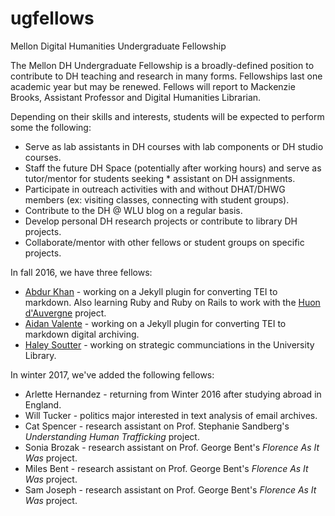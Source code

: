 # ugfellows
Mellon Digital Humanities Undergraduate Fellowship


The Mellon DH Undergraduate Fellowship is a broadly-defined position to contribute to DH teaching and research in many forms. Fellowships last one academic year but may be renewed. Fellows will report to Mackenzie Brooks, Assistant Professor and Digital Humanities Librarian. 

Depending on their skills and interests, students will be expected to perform some the following: 
* Serve as lab assistants in DH courses with lab components or DH studio courses. 
* Staff the future DH Space (potentially after working hours) and serve as tutor/mentor for students seeking * assistant on DH assignments. 
* Participate in outreach activities with and without DHAT/DHWG members (ex: visiting classes, connecting with student groups). 
* Contribute to the DH @ WLU blog on a regular basis. 
* Develop personal DH research projects or contribute to library DH projects. 
* Collaborate/mentor with other fellows or student groups on specific projects. 

In fall 2016, we have three fellows:

* [Abdur Khan](/khan/) - working on a Jekyll plugin for converting TEI to markdown. Also learning Ruby and Ruby on Rails to work with the [Huon d'Auvergne](huondauvergene.org) project.
* [Aidan Valente](/valente/) - working on a Jekyll plugin for converting TEI to markdown digital archiving.
* [Haley Soutter](/soutter/) - working on strategic communciations in the University Library.

In winter 2017, we've added the following fellows:
* Arlette Hernandez - returning from Winter 2016 after studying abroad in England.
* Will Tucker - politics major interested in text analysis of email archives. 
* Cat Spencer - research assistant on Prof. Stephanie Sandberg's *Understanding Human Trafficking* project.
* Sonia Brozak - research assistant on Prof. George Bent's *Florence As It Was* project. 
* Miles Bent - research assistant on Prof. George Bent's *Florence As It Was* project. 
* Sam Joseph - research assistant on Prof. George Bent's *Florence As It Was* project. 

